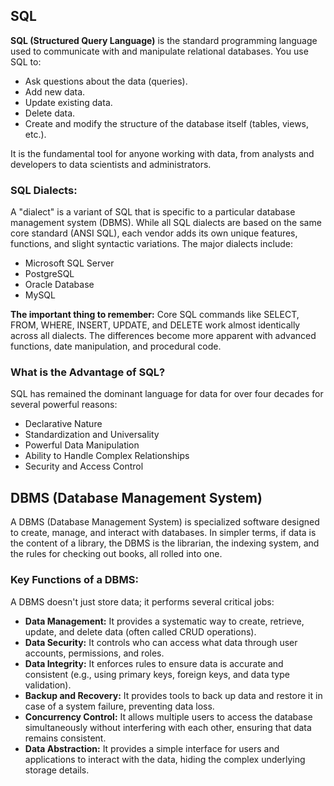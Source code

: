## SQL
**SQL (Structured Query Language)** is the standard programming language used to communicate with and manipulate relational databases. You use SQL to:
- Ask questions about the data (queries).
- Add new data.
- Update existing data.
- Delete data.
- Create and modify the structure of the database itself (tables, views, etc.).  

It is the fundamental tool for anyone working with data, from analysts and developers to data scientists and administrators.

### SQL Dialects:
A "dialect" is a variant of SQL that is specific to a particular database management system (DBMS). While all SQL dialects are based on the same core standard (ANSI SQL), each vendor adds its own unique features, functions, and slight syntactic variations. The major dialects include:
- Microsoft SQL Server
- PostgreSQL
- Oracle Database
- MySQL

**The important thing to remember:** Core SQL commands like SELECT, FROM, WHERE, INSERT, UPDATE, and DELETE work almost identically across all dialects. The differences become more apparent with advanced functions, date manipulation, and procedural code.

### What is the Advantage of SQL?
SQL has remained the dominant language for data for over four decades for several powerful reasons:
- Declarative Nature
- Standardization and Universality
- Powerful Data Manipulation
- Ability to Handle Complex Relationships
- Security and Access Control

## DBMS (Database Management System)
A DBMS (Database Management System) is specialized software designed to create, manage, and interact with databases. In simpler terms, if data is the content of a library, the DBMS is the librarian, the indexing system, and the rules for checking out books, all rolled into one.

### Key Functions of a DBMS:
A DBMS doesn't just store data; it performs several critical jobs:
- **Data Management:** It provides a systematic way to create, retrieve, update, and delete data (often called CRUD operations).
- **Data Security:** It controls who can access what data through user accounts, permissions, and roles.
- **Data Integrity:** It enforces rules to ensure data is accurate and consistent (e.g., using primary keys, foreign keys, and data type validation).
- **Backup and Recovery:** It provides tools to back up data and restore it in case of a system failure, preventing data loss.
- **Concurrency Control:** It allows multiple users to access the database simultaneously without interfering with each other, ensuring that data remains consistent.
- **Data Abstraction:** It provides a simple interface for users and applications to interact with the data, hiding the complex underlying storage details.

